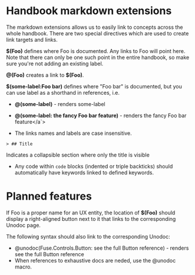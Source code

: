 # Handbook markdown extensions

The markdown extensions allows us to easily link to concepts across the whole handbook.
There are two special directives which are used to create link targets and links.

**$(Foo)** defines where Foo is documented. Any links to Foo will point here.
Note that there can only be one such point in the entire handbook, so make sure you're not adding an existing label.

**@(Foo)** creates a link to **$(Foo)**.

**$(some-label:Foo bar)** defines where "Foo bar" is documented, but you can use label as a
shorthand in references, i.e.

* **@(some-label)** - renders <a>some-label</a>
* **@(some-label: the fancy Foo bar feature)** - renders <a> the fancy Foo bar feature</a`>

* The links names and labels are case insensitive.

```
> ## Title
```

Indicates a collapsible section where only the title is visible

* Any code within `code` blocks (indented or triple backticks) should automatically have keywords linked to defined keywords.

# Planned features

If Foo is a proper name for an UX entity, the location of **$(Foo)** should display a right-aligned button
next to it that links to the corresponding Unodoc page.

The following syntax should also link to the corresponding Unodoc:

* @unodoc(Fuse.Controls.Button: see the full Button reference) - renders <a> see the full Button reference</a>
* When references to exhaustive docs are neded, use the @unodoc macro.
